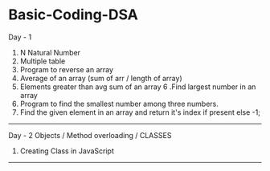 # Basic-Coding-DSA

Day - 1
1. N Natural Number
2. Multiple table
3. Program to reverse an array
4. Average of an array (sum of arr / length of array)
5. Elements greater than avg sum of an array
6 .Find largest number in an array
7. Program to find the smallest number among three numbers.
8. Find the given element in an array and return it's index if present else -1;

---------------------------------------------------------------------------------------------------------------------------

Day - 2
Objects /
Method overloading /
CLASSES 
1. Creating Class in JavaScript

---------------------------------------------------------------------------------------------------------------------------


